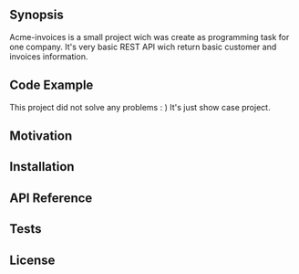 ## Synopsis

Acme-invoices is a small project wich was create as programming task for one company. It's very basic REST API wich return basic customer and invoices information.

## Code Example

This project did not solve any problems : ) It's just show case project.


## Motivation


## Installation


## API Reference


## Tests


## License
